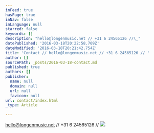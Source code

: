 ```yaml
---
inFeed: true
hasPage: true
inNav: false
inLanguage: null
starred: false
keywords: []
description: "hello@longenmusic.net // +31 6 24565126 //\_"
datePublished: '2016-03-18T20:22:58.709Z'
dateModified: '2016-03-18T20:21:42.754Z'
title: 'Contact // hello@longenmusic.net // +31 6 24565126 // '
author: []
sourcePath: _posts/2016-03-18-contact.md
published: true
authors: []
publisher:
  name: null
  domain: null
  url: null
  favicon: null
url: contact/index.html
_type: Article

---
```

hello@longenmusic.net // +31 6 24565126 // ![](https://the-grid-user-content.s3-us-west-2.amazonaws.com/201c30fa-d98f-4fc2-80b5-9d5cedea95cb.jpg)